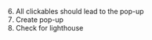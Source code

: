 <!-- 1. Favicon & Title -->
<!-- 2. Content-tiles section cards should have border -->
<!-- 3. Check images for alt -->
<!-- 4. Header should have white bg -->
<!-- 5. Pop-up filter not working -->
6. All clickables should lead to the pop-up
7. Create pop-up
8. Check for lighthouse